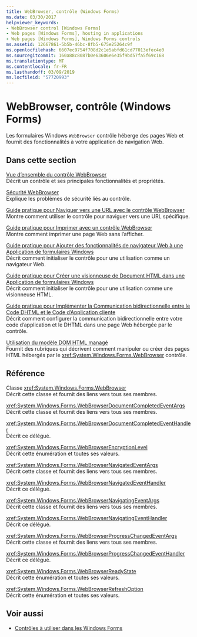 ```yaml
---
title: WebBrowser, contrôle (Windows Forms)
ms.date: 03/30/2017
helpviewer_keywords:
- WebBrowser control [Windows Forms]
- Web pages [Windows Forms], hosting in applications
- Web pages [Windows Forms], Windows Forms controls
ms.assetid: 12667861-5b5b-46bc-8fb5-675e25264c9f
ms.openlocfilehash: 6607ec9754f708d2c1e5abfd61cd77013efec4e0
ms.sourcegitcommit: 160a88c8087b0e63606e6e35f9bd57fa5f69c168
ms.translationtype: MT
ms.contentlocale: fr-FR
ms.lasthandoff: 03/09/2019
ms.locfileid: "57720993"
---
```

# <a name="webbrowser-control-windows-forms"></a>WebBrowser, contrôle (Windows Forms)
Les formulaires Windows `WebBrowser` contrôle héberge des pages Web et fournit des fonctionnalités à votre application de navigation Web.  
  
## <a name="in-this-section"></a>Dans cette section  
 [Vue d’ensemble du contrôle WebBrowser](webbrowser-control-overview.md)  
 Décrit un contrôle et ses principales fonctionnalités et propriétés.  
  
 [Sécurité WebBrowser](webbrowser-security.md)  
 Explique les problèmes de sécurité liés au contrôle.  
  
 [Guide pratique pour Naviguer vers une URL avec le contrôle WebBrowser](how-to-navigate-to-a-url-with-the-webbrowser-control.md)  
 Montre comment utiliser le contrôle pour naviguer vers une URL spécifique.  
  
 [Guide pratique pour Imprimer avec un contrôle WebBrowser](how-to-print-with-a-webbrowser-control.md)  
 Montre comment imprimer une page Web sans l’afficher.  
  
 [Guide pratique pour Ajouter des fonctionnalités de navigateur Web à une Application de formulaires Windows](how-to-add-web-browser-capabilities-to-a-windows-forms-application.md)  
 Décrit comment initialiser le contrôle pour une utilisation comme un navigateur Web.  
  
 [Guide pratique pour Créer une visionneuse de Document HTML dans une Application de formulaires Windows](how-to-create-an-html-document-viewer-in-a-windows-forms-application.md)  
 Décrit comment initialiser le contrôle pour une utilisation comme une visionneuse HTML.  
  
 [Guide pratique pour Implémenter la Communication bidirectionnelle entre le Code DHTML et le Code d’Application cliente](implement-two-way-com-between-dhtml-and-client.md)  
 Décrit comment configurer la communication bidirectionnelle entre votre code d’application et le DHTML dans une page Web hébergée par le contrôle.  
  
 [Utilisation du modèle DOM HTML managé](using-the-managed-html-document-object-model.md)  
 Fournit des rubriques qui décrivent comment manipuler ou créer des pages HTML hébergés par le <xref:System.Windows.Forms.WebBrowser> contrôle.  
  
## <a name="reference"></a>Référence  
 Classe <xref:System.Windows.Forms.WebBrowser>  
 Décrit cette classe et fournit des liens vers tous ses membres.  
  
 <xref:System.Windows.Forms.WebBrowserDocumentCompletedEventArgs>  
 Décrit cette classe et fournit des liens vers tous ses membres.  
  
 <xref:System.Windows.Forms.WebBrowserDocumentCompletedEventHandler>  
 Décrit ce délégué.  
  
 <xref:System.Windows.Forms.WebBrowserEncryptionLevel>  
 Décrit cette énumération et toutes ses valeurs.  
  
 <xref:System.Windows.Forms.WebBrowserNavigatedEventArgs>  
 Décrit cette classe et fournit des liens vers tous ses membres.  
  
 <xref:System.Windows.Forms.WebBrowserNavigatedEventHandler>  
 Décrit ce délégué.  
  
 <xref:System.Windows.Forms.WebBrowserNavigatingEventArgs>  
 Décrit cette classe et fournit des liens vers tous ses membres.  
  
 <xref:System.Windows.Forms.WebBrowserNavigatingEventHandler>  
 Décrit ce délégué.  
  
 <xref:System.Windows.Forms.WebBrowserProgressChangedEventArgs>  
 Décrit cette classe et fournit des liens vers tous ses membres.  
  
 <xref:System.Windows.Forms.WebBrowserProgressChangedEventHandler>  
 Décrit ce délégué.  
  
 <xref:System.Windows.Forms.WebBrowserReadyState>  
 Décrit cette énumération et toutes ses valeurs.  
  
 <xref:System.Windows.Forms.WebBrowserRefreshOption>  
 Décrit cette énumération et toutes ses valeurs.  
  
## <a name="see-also"></a>Voir aussi
- [Contrôles à utiliser dans les Windows Forms](controls-to-use-on-windows-forms.md)
